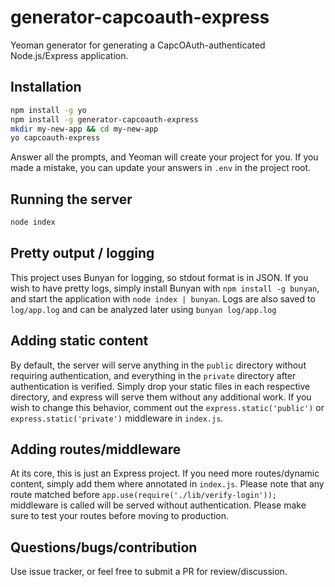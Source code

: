 # generator-capcoauth-express

Yeoman generator for generating a CapcOAuth-authenticated Node.js/Express application.

## Installation

```sh
npm install -g yo
npm install -g generator-capcoauth-express
mkdir my-new-app && cd my-new-app
yo capcoauth-express
```

Answer all the prompts, and Yeoman will create your project for you.  If you made a mistake, you can update your answers
in `.env` in the project root.

## Running the server

```sh
node index
```

## Pretty output / logging

This project uses Bunyan for logging, so stdout format is in JSON.  If you wish to have pretty logs, simply install
Bunyan with `npm install -g bunyan`, and start the application with `node index | bunyan`.  Logs are also saved to 
`log/app.log` and can be analyzed later using `bunyan log/app.log`

## Adding static content

By default, the server will serve anything in the `public` directory without requiring authentication, and everything in
the `private` directory after authentication is verified.  Simply drop your static files in each respective directory,
and express will serve them without any additional work.  If you wish to change this behavior, comment out the
`express.static('public')` or `express.static('private')` middleware in `index.js`.  

## Adding routes/middleware

At its core, this is just an Express project.  If you need more routes/dynamic content, simply add them where annotated
in `index.js`.  Please note that any route matched before `app.use(require('./lib/verify-login'));` middleware is called
will be served without authentication.  Please make sure to test your routes before moving to production.

## Questions/bugs/contribution

Use issue tracker, or feel free to submit a PR for review/discussion.